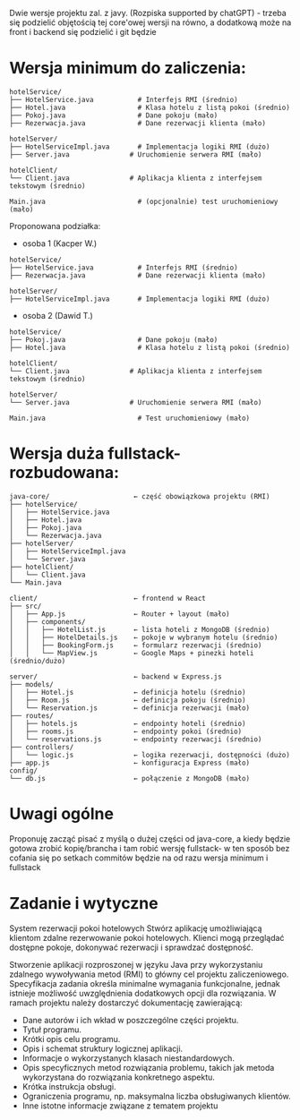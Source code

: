 Dwie wersje projektu zal. z javy. (Rozpiska supported by chatGPT) - trzeba się podzielić objętością tej core'owej wersji na równo, a dodatkową może na front i backend się podzielić i git będzie
# Wersja minimum do zaliczenia:
```
hotelService/
├── HotelService.java           # Interfejs RMI (średnio)
├── Hotel.java                  # Klasa hotelu z listą pokoi (średnio)
├── Pokoj.java                  # Dane pokoju (mało)
├── Rezerwacja.java             # Dane rezerwacji klienta (mało)

hotelServer/
├── HotelServiceImpl.java       # Implementacja logiki RMI (dużo)
├── Server.java               # Uruchomienie serwera RMI (mało)

hotelClient/
└── Client.java               # Aplikacja klienta z interfejsem tekstowym (średnio)

Main.java                       # (opcjonalnie) test uruchomieniowy (mało)
```
Proponowana podziałka:
- osoba 1 (Kacper W.)
```
hotelService/
├── HotelService.java           # Interfejs RMI (średnio)
├── Rezerwacja.java             # Dane rezerwacji klienta (mało)

hotelServer/
├── HotelServiceImpl.java       # Implementacja logiki RMI (dużo)

```
- osoba 2 (Dawid T.)
```
hotelService/
├── Pokoj.java                  # Dane pokoju (mało)
├── Hotel.java                  # Klasa hotelu z listą pokoi (średnio)

hotelClient/
└── Client.java               # Aplikacja klienta z interfejsem tekstowym (średnio)

hotelServer/
└── Server.java               # Uruchomienie serwera RMI (mało)

Main.java                       # Test uruchomieniowy (mało)
```
# Wersja duża fullstack- rozbudowana:
```
java-core/                     ← część obowiązkowa projektu (RMI)
├── hotelService/
│   ├── HotelService.java
│   ├── Hotel.java
│   ├── Pokoj.java
│   └── Rezerwacja.java
├── hotelServer/
│   ├── HotelServiceImpl.java
│   └── Server.java
├── hotelClient/
│   └── Client.java
└── Main.java

client/                        ← frontend w React
├── src/
│   ├── App.js                 ← Router + layout (mało)
│   ├── components/
│   │   ├── HotelList.js       ← lista hoteli z MongoDB (średnio)
│   │   ├── HotelDetails.js    ← pokoje w wybranym hotelu (średnio)
│   │   ├── BookingForm.js     ← formularz rezerwacji (średnio)
│   │   └── MapView.js         ← Google Maps + pinezki hoteli (średnio/dużo)

server/                        ← backend w Express.js
├── models/
│   ├── Hotel.js               ← definicja hotelu (średnio)
│   ├── Room.js                ← definicja pokoju (średnio)
│   └── Reservation.js         ← definicja rezerwacji (mało)
├── routes/
│   ├── hotels.js              ← endpointy hoteli (średnio)
│   ├── rooms.js               ← endpointy pokoi (średnio)
│   └── reservations.js        ← endpointy rezerwacji (średnio)
├── controllers/
│   └── logic.js               ← logika rezerwacji, dostępności (dużo)
├── app.js                     ← konfiguracja Express (mało)
config/
└── db.js                      ← połączenie z MongoDB (mało)
```

# Uwagi ogólne

Proponuję zacząć pisać z myślą o dużej części od java-core, a kiedy będzie gotowa zrobić kopię/brancha i tam robić wersję fullstack- w ten sposób bez cofania się po setkach commitów będzie na od razu wersja minimum i fullstack

# Zadanie i wytyczne

System rezerwacji pokoi hotelowych Stwórz aplikację umożliwiającą klientom zdalne
rezerwowanie pokoi hotelowych. Klienci mogą przeglądać dostępne pokoje,
dokonywać rezerwacji i sprawdzać dostępność.

Stworzenie aplikacji rozproszonej w języku Java przy wykorzystaniu zdalnego wywoływania metod
(RMI) to główny cel projektu zaliczeniowego. Specyfikacja zadania określa minimalne wymagania
funkcjonalne, jednak istnieje możliwość uwzględnienia dodatkowych opcji dla rozwiązania.
W ramach projektu należy dostarczyć dokumentację zawierającą:
- Dane autorów i ich wkład w poszczególne części projektu.
- Tytuł programu.
- Krótki opis celu programu.
- Opis i schemat struktury logicznej aplikacji.
- Informacje o wykorzystanych klasach niestandardowych.
- Opis specyficznych metod rozwiązania problemu, takich jak metoda wykorzystana do rozwiązania konkretnego aspektu.
- Krótka instrukcja obsługi.
- Ograniczenia programu, np. maksymalna liczba obsługiwanych klientów.
- Inne istotne informacje związane z tematem projektu

